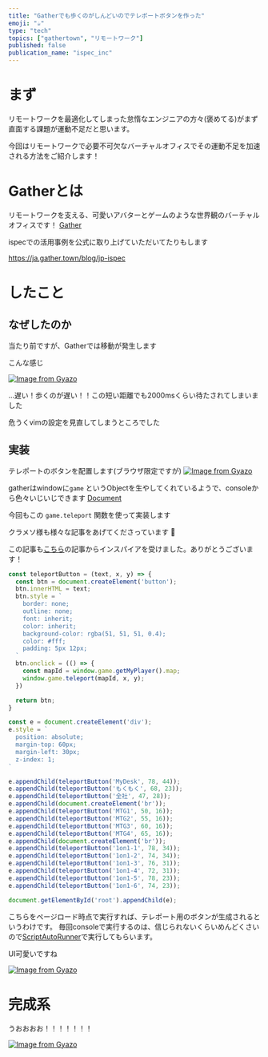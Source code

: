 ```yaml
---
title: "Gatherでも歩くのがしんどいのでテレポートボタンを作った"
emoji: "☕️"
type: "tech"
topics: ["gathertown", "リモートワーク"]
published: false
publication_name: "ispec_inc"
---
```


# まず

リモートワークを最適化してしまった怠惰なエンジニアの方々(褒めてる)がまず直面する課題が運動不足だと思います。

今回はリモートワークで必要不可欠なバーチャルオフィスでその運動不足を加速される方法をご紹介します！

# Gatherとは
リモートワークを支える、可愛いアバターとゲームのような世界観のバーチャルオフィスです！
[Gather](https://ja.gather.town/features)

ispecでの活用事例を公式に取り上げていただいてたりもします

https://ja.gather.town/blog/jp-ispec

# したこと

## なぜしたのか

当たり前ですが、Gatherでは移動が発生します

こんな感じ

[![Image from Gyazo](https://i.gyazo.com/cefb6a275346f1c52f5bb2e83ece8429.gif)](https://gyazo.com/cefb6a275346f1c52f5bb2e83ece8429)

...遅い！歩くのが遅い！！この短い距離でも2000msくらい待たされてしまいました

危うくvimの設定を見直してしまうところでした

## 実装

テレポートのボタンを配置します(ブラウザ限定ですが)
[![Image from Gyazo](https://i.gyazo.com/de5b3dfca6a0d1618cfabb3e0f52b036.png)](https://gyazo.com/de5b3dfca6a0d1618cfabb3e0f52b036)


gatherはwindowに`game` というObjectを生やしてくれているようで、consoleから色々いじいじできます
[Document](http://gather-game-client-docs.s3-website-us-west-2.amazonaws.com/classes/Game.html)

今回もこの `game.teleport` 関数を使って実装します

クラメソ様も様々な記事をあげてくださっています 🙏

この記事も[こちら](https://dev.classmethod.jp/articles/gather-matome-three-api/)の記事からインスパイアを受けました。ありがとうございます！


```js
const teleportButton = (text, x, y) => {
  const btn = document.createElement('button');
  btn.innerHTML = text;
  btn.style = `
    border: none;
    outline: none;
    font: inherit;
    color: inherit;
    background-color: rgba(51, 51, 51, 0.4);
    color: #fff;
    padding: 5px 12px;
  `
  btn.onclick = (() => {
    const mapId = window.game.getMyPlayer().map;
    window.game.teleport(mapId, x, y);
  })

  return btn;
}

const e = document.createElement('div');
e.style = `
  position: absolute;
  margin-top: 60px;
  margin-left: 30px;
  z-index: 1;
`

e.appendChild(teleportButton('MyDesk', 78, 44));
e.appendChild(teleportButton('もくもく', 68, 23));
e.appendChild(teleportButton('全社', 47, 28));
e.appendChild(document.createElement('br'));
e.appendChild(teleportButton('MTG1', 50, 16));
e.appendChild(teleportButton('MTG2', 55, 16));
e.appendChild(teleportButton('MTG3', 60, 16));
e.appendChild(teleportButton('MTG4', 65, 16));
e.appendChild(document.createElement('br'));
e.appendChild(teleportButton('1on1-1', 78, 34));
e.appendChild(teleportButton('1on1-2', 74, 34));
e.appendChild(teleportButton('1on1-3', 76, 31));
e.appendChild(teleportButton('1on1-4', 72, 31));
e.appendChild(teleportButton('1on1-5', 78, 23));
e.appendChild(teleportButton('1on1-6', 74, 23));

document.getElementById('root').appendChild(e);
```

こちらをページロード時点で実行すれば、テレポート用のボタンが生成されるというわけです。
毎回consoleで実行するのは、信じられないくらいめんどくさいので[ScriptAutoRunner](https://chrome.google.com/webstore/detail/scriptautorunner/gpgjofmpmjjopcogjgdldidobhmjmdbm?hl=ja)で実行してもらいます。

UI可愛いですね

[![Image from Gyazo](https://i.gyazo.com/1213e26b65a126d558f3f605ef70e73c.png)](https://gyazo.com/1213e26b65a126d558f3f605ef70e73c)

# 完成系

うおおおお！！！！！！！

[![Image from Gyazo](https://i.gyazo.com/80a45b0863dc3390ff6fd23cf58338fb.gif)](https://gyazo.com/80a45b0863dc3390ff6fd23cf58338fb)
